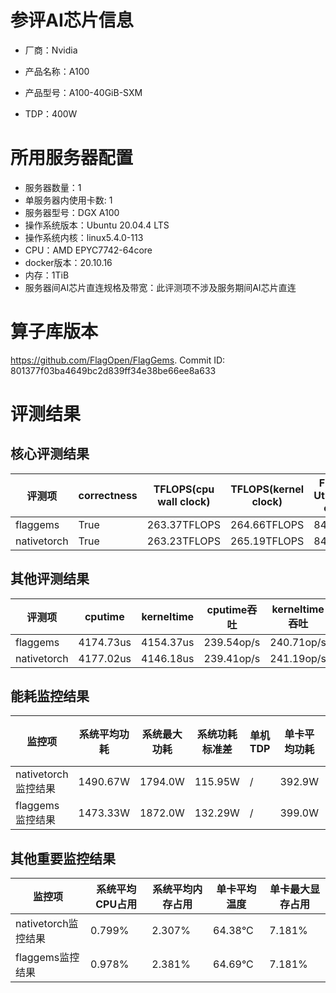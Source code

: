 # 参评AI芯片信息

* 厂商：Nvidia


* 产品名称：A100
* 产品型号：A100-40GiB-SXM
* TDP：400W

# 所用服务器配置

* 服务器数量：1
* 单服务器内使用卡数: 1
* 服务器型号：DGX A100
* 操作系统版本：Ubuntu 20.04.4 LTS
* 操作系统内核：linux5.4.0-113
* CPU：AMD EPYC7742-64core
* docker版本：20.10.16
* 内存：1TiB
* 服务器间AI芯片直连规格及带宽：此评测项不涉及服务期间AI芯片直连

# 算子库版本

https://github.com/FlagOpen/FlagGems. Commit ID: 801377f03ba4649bc2d839ff34e38be66ee8a633

# 评测结果

## 核心评测结果

| 评测项  | correctness | TFLOPS(cpu wall clock) | TFLOPS(kernel clock) | FU(FLOPS Utilization)-cputime | FU-kerneltime |
| ---- | -------------- | -------------- | ------------ | ------ | ----- |
| flaggems | True    | 263.37TFLOPS       | 264.66TFLOPS        | 84.41% | 84.83% |
| nativetorch | True    | 263.23TFLOPS      | 265.19TFLOPS      | 84.37%      | 85.0%    |

## 其他评测结果

| 评测项  | cputime | kerneltime | cputime吞吐 | kerneltime吞吐 | 无预热时延 | 预热后时延 |
| ---- | -------------- | -------------- | ------------ | ------------ | -------------- | -------------- | 
| flaggems | 4174.73us       | 4154.37us        | 239.54op/s | 240.71op/s | 17801636.01us | 4133.21us |
| nativetorch | 4177.02us       | 4146.18us        | 239.41op/s | 241.19op/s | 150712.5us | 4240.62us |

## 能耗监控结果

| 监控项  | 系统平均功耗  | 系统最大功耗  | 系统功耗标准差 | 单机TDP | 单卡平均功耗 | 单卡最大功耗 | 单卡功耗标准差 | 单卡TDP |
| ---- | ------- | ------- | ------- | ----- | ------------ | ------------ | ------------- | ----- |
| nativetorch监控结果 | 1490.67W | 1794.0W | 115.95W   | /     | 392.9W       | 418.0W      | 17.96W        | 400W  |
| flaggems监控结果 | 1473.33W | 1872.0W | 132.29W   | /     | 399.0W       | 412.0W      | 5.34W        | 400W  |

## 其他重要监控结果

| 监控项  | 系统平均CPU占用 | 系统平均内存占用 | 单卡平均温度 | 单卡最大显存占用 |
| ---- | --------- | -------- | ------------ | -------------- |
| nativetorch监控结果 | 0.799%    | 2.307%   | 64.38°C       | 7.181%        |
| flaggems监控结果 | 0.978%    | 2.381%   | 64.69°C       | 7.181%        |
